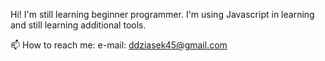 Hi! 
I'm still learning beginner programmer. I'm using Javascript in learning and still learning additional tools. 



 📫 How to reach me: e-mail: ddziasek45@gmail.com

<!---
domdzia/domdzia is a ✨ special ✨ repository because its `README.md` (this file) appears on your GitHub profile.
You can click the Preview link to take a look at your changes.
--->
